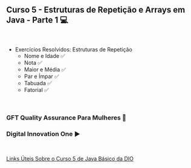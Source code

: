 ## Curso 5 - Estruturas de Repetição e Arrays em Java - Parte 1  💻
<br/>   

- Exercícios Resolvidos: Estruturas de Repetição  
  - Nome e Idade  ✅ 
  - Nota          ✅ 
  - Maior e Média ✅ 
  - Par e Ímpar   ✅ 
  - Tabuada       ✅ 
  - Fatorial      ✅    

<br/>
  
  <h3>GFT Quality Assurance Para Mulheres 👩 </h3>  
  <h3>Digital Innovation One ▶️ </h3>

  <br/>

  [Links Úteis Sobre o Curso 5 de Java Básico da DIO](https://github.com/danielle-victoria/Cursos-sobre-Java/tree/main/Curso%205%20-%20Estruturas%20de%20Repeti%C3%A7%C3%A3o%20e%20Arrays%20em%20Java)
